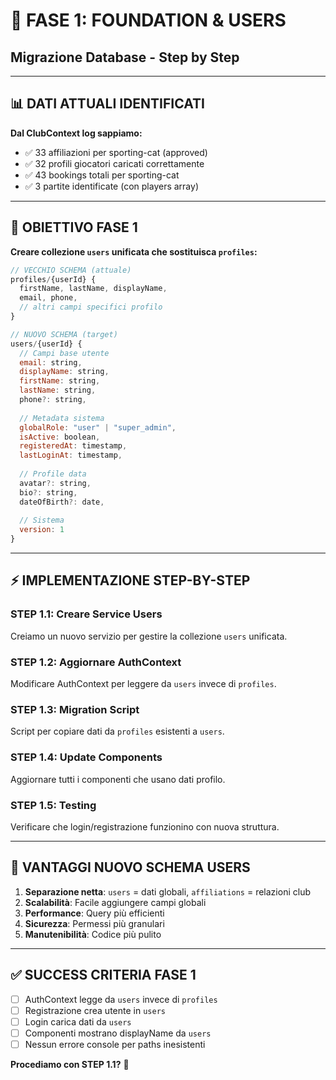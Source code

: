 # 🚀 FASE 1: FOUNDATION & USERS
## Migrazione Database - Step by Step

---

## 📊 DATI ATTUALI IDENTIFICATI

**Dal ClubContext log sappiamo:**
- ✅ 33 affiliazioni per sporting-cat (approved)
- ✅ 32 profili giocatori caricati correttamente
- ✅ 43 bookings totali per sporting-cat
- ✅ 3 partite identificate (con players array)

---

## 🎯 OBIETTIVO FASE 1

**Creare collezione `users` unificata che sostituisca `profiles`:**

```javascript
// VECCHIO SCHEMA (attuale)
profiles/{userId} {
  firstName, lastName, displayName,
  email, phone, 
  // altri campi specifici profilo
}

// NUOVO SCHEMA (target)
users/{userId} {
  // Campi base utente
  email: string,
  displayName: string, 
  firstName: string,
  lastName: string,
  phone?: string,
  
  // Metadata sistema
  globalRole: "user" | "super_admin",
  isActive: boolean,
  registeredAt: timestamp,
  lastLoginAt: timestamp,
  
  // Profile data
  avatar?: string,
  bio?: string,
  dateOfBirth?: date,
  
  // Sistema
  version: 1
}
```

---

## ⚡ IMPLEMENTAZIONE STEP-BY-STEP

### STEP 1.1: Creare Service Users
Creiamo un nuovo servizio per gestire la collezione `users` unificata.

### STEP 1.2: Aggiornare AuthContext  
Modificare AuthContext per leggere da `users` invece di `profiles`.

### STEP 1.3: Migration Script
Script per copiare dati da `profiles` esistenti a `users`.

### STEP 1.4: Update Components
Aggiornare tutti i componenti che usano dati profilo.

### STEP 1.5: Testing
Verificare che login/registrazione funzionino con nuova struttura.

---

## 🔧 VANTAGGI NUOVO SCHEMA USERS

1. **Separazione netta**: `users` = dati globali, `affiliations` = relazioni club
2. **Scalabilità**: Facile aggiungere campi globali
3. **Performance**: Query più efficienti
4. **Sicurezza**: Permessi più granulari
5. **Manutenibilità**: Codice più pulito

---

## ✅ SUCCESS CRITERIA FASE 1

- [ ] AuthContext legge da `users` invece di `profiles`
- [ ] Registrazione crea utente in `users`
- [ ] Login carica dati da `users`
- [ ] Componenti mostrano displayName da `users`
- [ ] Nessun errore console per paths inesistenti

**Procediamo con STEP 1.1?** 🚀
